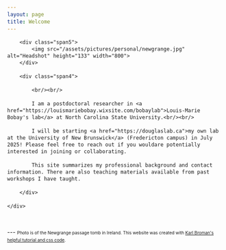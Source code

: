 ```yaml
---
layout: page
title: Welcome
---
```


<div class="container">
    <div class="row-fluid">

        <div class="span5">
        	<img src="/assets/pictures/personal/newgrange.jpg" alt="Headshot" height="133" width="800">
        </div>

        <div class="span4">

			<br/><br/>

			I am a postdoctoral researcher in <a href="https://louismariebobay.wixsite.com/bobaylab">Louis-Marie Bobay's lab</a> at North Carolina State University.<br/><br/>
            
            I will be starting <a href="https://douglaslab.ca">my own lab at the University of New Brunswick</a> (Fredericton campus) in July 2025! Please feel free to reach out if you wouldare potentially interested in joining or collaborating.
                                                
			This site summarizes my professional background and contact information. There are also teaching materials available from past workshops I have taught.

        </div>

    </div>

</div>


<p><br/></p>
---
 <font size="-2">Photo is of the Newgrange passage tomb in Ireland. This website was created with <a href="https://kbroman.org/simple_site/pages/independent_site.html">Karl Broman's helpful tutorial and css code</a>.</font>
